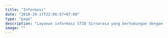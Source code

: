 ```yaml
---
title: "Informasi"
date: "2018-10-17T22:06:57+07:00"
type: "page"
description: "Layanan informasi STID Sirnarasa yang berhubungan dengan akademik."
image: ""
---
```



